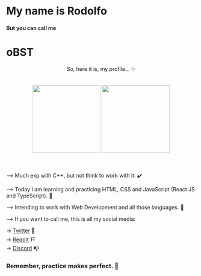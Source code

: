 #                                                     My name is Rodolfo
                                                                      
####                                                 But you can call me
                                                                      
#                                                            oBST     

<div align="center">So, here it is, my profile... ✨ </div><br> <br>

<div align="center">
  <img height="180em" src="https://github-readme-stats.vercel.app/api?username=obst01&show_icons=true&theme=radical" />
  <img height="180em" src="https://github-readme-stats.vercel.app/api/top-langs/?username=obst01&hide=php&exclude_repo=learning-python&show_icons=true&theme=radical&layout=compact&count_private=true" />
 </div> <br> <br>

--> Much exp with C++, but not think to work with it. ✔️

--> Today I am learning and practicing HTML, CSS and JavaScript (React JS and TypeScript). 🔰

--> Intending to work with Web Development and all those languages. 🎈

--> If you want to call me, this is all my social media: 

-> [Twitter](https://twitter.com/oBST01) 🌌 <br>
-> [Reddit](https://reddit.com/user/obst01) ⛩️ <br>
-> [Discord](https://discord.com/users/391384838298402824) 📭 <br>

### Remember, practice makes perfect. 🌹


